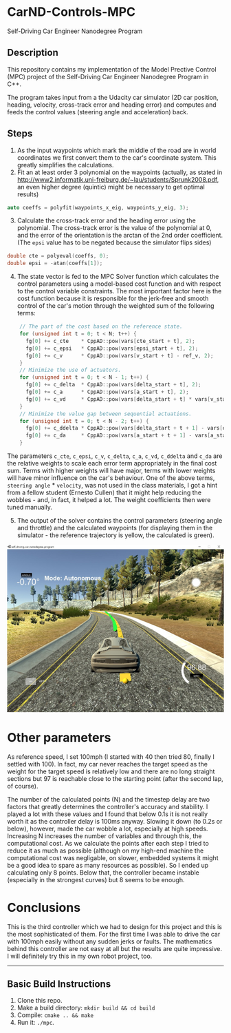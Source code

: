 # CarND-Controls-MPC
Self-Driving Car Engineer Nanodegree Program

## Description

This repository contains my implementation of the Model Prective Control (MPC) project of the Self-Driving Car Engineer Nanodegree Program in C++.

The program takes input from a the Udacity car simulator (2D car position, heading, velocity, cross-track error and heading error) and computes and feeds the control values (steering angle and acceleration) back.

## Steps
1. As the input waypoints which mark the middle of the road are in world coordinates we first convert them to the car's coordinate system. This greatly simplifies the calculations.
2. Fit an at least order 3 polynomial on the waypoints (actually, as stated in http://www2.informatik.uni-freiburg.de/~lau/students/Sprunk2008.pdf, an even higher degree (quintic) might be necessary to get optimal results)
```c++
auto coeffs = polyfit(waypoints_x_eig, waypoints_y_eig, 3);
```
3. Calculate the cross-track error and the heading error using the polynomial. The cross-track error is the value of the polynomial at 0, and the error of the orientation is the arctan of the 2nd order coefficient. (The `epsi` value has to be negated because the simulator flips sides)
```c++
double cte = polyeval(coeffs, 0);  
double epsi = -atan(coeffs[1]);  
```
4. The state vector is fed to the MPC Solver function which calculates the control parameters using a model-based cost function and with respect to the control variable constraints. The most important factor here is the cost function because it is responsible for the jerk-free and smooth control of the car's motion through the weighted sum of the following terms:
```c++
    // The part of the cost based on the reference state.
    for (unsigned int t = 0; t < N; t++) {
      fg[0] += c_cte    * CppAD::pow(vars[cte_start + t], 2);
      fg[0] += c_epsi   * CppAD::pow(vars[epsi_start + t], 2);
      fg[0] += c_v      * CppAD::pow(vars[v_start + t] - ref_v, 2);
    }
    // Minimize the use of actuators.
    for (unsigned int t = 0; t < N - 1; t++) {
      fg[0] += c_delta  * CppAD::pow(vars[delta_start + t], 2);
      fg[0] += c_a      * CppAD::pow(vars[a_start + t], 2);
      fg[0] += c_vd     * CppAD::pow(vars[delta_start + t] * vars[v_start+t], 2);
    }
    // Minimize the value gap between sequential actuations.
    for (unsigned int t = 0; t < N - 2; t++) {
      fg[0] += c_ddelta * CppAD::pow(vars[delta_start + t + 1] - vars[delta_start + t], 2);
      fg[0] += c_da     * CppAD::pow(vars[a_start + t + 1] - vars[a_start + t], 2);
    }
```
The parameters `c_cte`, `c_epsi`, `c_v`, `c_delta`, `c_a`, `c_vd`, `c_ddelta` and `c_da` are the relative weights to scale each error term appropriately in the final cost sum. Terms with higher weights will have major, terms with lower weights will have minor influence on the car's behaviour. One of the above terms, `steering angle` * `velocity`, was not used in the class materials, I got a hint from a fellow student (Ernesto Cullen) that it might help reducing the wobbles - and, in fact, it helped a lot. The weight coefficients then were tuned manually. 

5. The output of the solver contains the control parameters (steering angle and throttle) and the calculated waypoints (for displaying them in the simulator - the reference trajectory is yellow, the calculated is green). 

![example](mpc1.jpg)

# Other parameters

As reference speed, I set 100mph (I started with 40 then tried 80, finally I settled with 100). In fact, my car never reaches the target speed as the weight for the target speed is relatively low and there are no long straight sections but 97 is reachable close to the starting point (after the second lap, of course).

The number of the calculated points (N) and the timestep delay are two factors that greatly determines the controller's accuracy and stability. I played a lot with these values and I found that below 0.1s it is not really worth it as the controller delay is 100ms anyway. Slowing it down (to 0.2s or below), however, made the car wobble a lot, especially at high speeds. Increasing N increases the number of variables and through this, the computational cost. As we calculate the points after each step I tried to reduce it as much as possible (although on my high-end machine the computational cost was negligable, on slower, embedded systems it might be a good idea to spare as many resources as possible). So I ended up calculating only 8 points. Below that, the controller became instable (especially in the strongest curves) but 8 seems to be enough.

# Conclusions

This is the third controller which we had to design for this project and this is the most sophisticated of them. For the first time I was able to drive the car with 100mph easily without any sudden jerks or faults. The mathematics behind this controller are not easy at all but the results are quite impressive. I will definitely try this in my own robot project, too.

---
## Basic Build Instructions

1. Clone this repo.
2. Make a build directory: `mkdir build && cd build`
3. Compile: `cmake .. && make`
4. Run it: `./mpc`.

